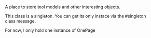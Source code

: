 A place to store tool models and other interesting objects.

This class is a singleton. You can get its only instace via the #singleton class message.

For now, I only hold one instance of OnePage 